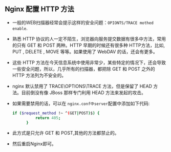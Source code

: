 ## Nginx 配置 HTTP 方法
- 一般的WEB扫描器经常会提示这样的安全问题：`OPIONTS/TRACE mothed enable`.
- 熟悉 HTTP 协议的人一定不陌生，浏览器向服务提交数据有很多中方法，常用的只有 GET 和 POST 两种。HTTP 早期的时候还有很多种 HTTP方法，比如, PUT , DELETE , MOVE 等等。如果使用了 WebDAV 的话，还会有更多。
- 这些 HTTP 方法在今天信息系统中使用非常少，某些特定的情况下，还会导致一些安全问题，所以，几乎所有的扫描器，都把除 GET 和 POST 之外的 HTTP 方法列为不安全的。
- nginx 默认禁用了 TRACE\OPTIONS\TRACE 方法，但是保留了 HEAD 方法。目前倒没有像 JBoss 那样专门利用 HEAD 方法来发起的攻击。
- 如果需要禁用的话，可以在 `nginx.conf中server`配置中添加如下代码:
  
  ```bash
  if ($request_method !~ ^(GET|POST)$) {
            return 405;
        }
  ```
- 此方式是只允许 GET 和 POST,其他的方法都禁止的。
- 然后重启Nginx即可。

